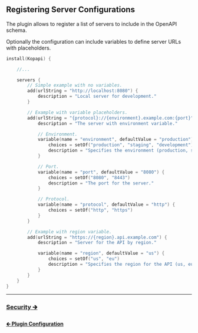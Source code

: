 ## Registering Server Configurations

The plugin allows to register a list of servers to include in the OpenAPI schema.

Optionally the configuration can include variables to define server URLs with placeholders.

```kotlin
install(Kopapi) {

    //...

    servers {
        // Simple example with no variables.
        add(urlString = "http://localhost:8080") {
            description = "Local server for development."
        }

        // Example with variable placeholders.
        add(urlString = "{protocol}://{environment}.example.com:{port}") {
            description = "The server with environment variable."

            // Environment.
            variable(name = "environment", defaultValue = "production") {
                choices = setOf("production", "staging", "development")
                description = "Specifies the environment (production, staging, etc.)."
            }

            // Port.
            variable(name = "port", defaultValue = "8080") {
                choices = setOf("8080", "8443")
                description = "The port for the server."
            }

            // Protocol.
            variable(name = "protocol", defaultValue = "http") {
                choices = setOf("http", "https")
            }
        }

        // Example with region variable.
        add(urlString = "https://{region}.api.example.com") {
            description = "Server for the API by region."

            variable(name = "region", defaultValue = "us") {
                choices = setOf("us", "eu")
                description = "Specifies the region for the API (us, eu)."
            }
        }
    }
}
```

---

### [Security 🡲](03-security.md)

#### [🡰 Plugin Configuration](01-configuration.md) 
